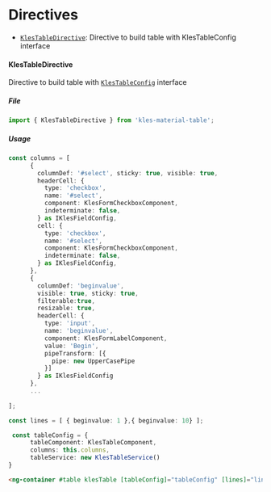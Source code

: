 # Directives
- [`KlesTableDirective`](#klestabledirective): Directive to build table with KlesTableConfig interface
  
#### KlesTableDirective

Directive to build table with [`KlesTableConfig`](./interfaces#KlesTableConfig) interface

##### File

```typescript
import { KlesTableDirective } from 'kles-material-table';
```

##### Usage

```typescript
const columns = [
      {
        columnDef: '#select', sticky: true, visible: true,
        headerCell: {
          type: 'checkbox',
          name: '#select',
          component: KlesFormCheckboxComponent,
          indeterminate: false,
        } as IKlesFieldConfig,
        cell: {
          type: 'checkbox',
          name: '#select',
          component: KlesFormCheckboxComponent,
          indeterminate: false,
        } as IKlesFieldConfig,
      },
      {
        columnDef: 'beginvalue',
        visible: true, sticky: true,
        filterable:true,
        resizable: true,
        headerCell: {
          type: 'input',
          name: 'beginvalue',
          component: KlesFormLabelComponent,
          value: 'Begin',
          pipeTransform: [{
            pipe: new UpperCasePipe
          }]
        } as IKlesFieldConfig
      },
      ...
        
];

const lines = [ { beginvalue: 1 },{ beginvalue: 10} ];

 const tableConfig = {
      tableComponent: KlesTableComponent,
      columns: this.columns,
      tableService: new KlesTableService()
}

```

```html
<ng-container #table klesTable [tableConfig]="tableConfig" [lines]="lines"></ng-container>
```
